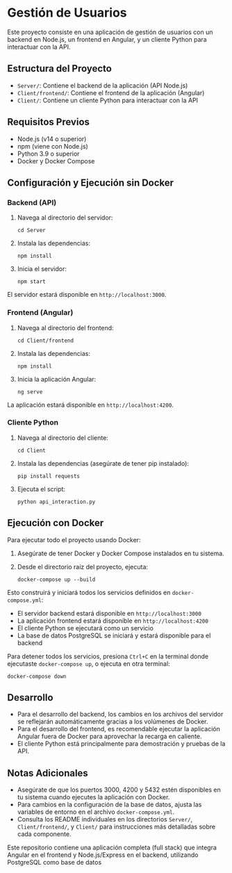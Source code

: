 # Gestión de Usuarios

Este proyecto consiste en una aplicación de gestión de usuarios con un backend en Node.js, un frontend en Angular, y un cliente Python para interactuar con la API.

## Estructura del Proyecto

- `Server/`: Contiene el backend de la aplicación (API Node.js)
- `Client/frontend/`: Contiene el frontend de la aplicación (Angular)
- `Client/`: Contiene un cliente Python para interactuar con la API

## Requisitos Previos

- Node.js (v14 o superior)
- npm (viene con Node.js)
- Python 3.9 o superior
- Docker y Docker Compose

## Configuración y Ejecución sin Docker

### Backend (API)

1. Navega al directorio del servidor:
   ```
   cd Server
   ```

2. Instala las dependencias:
   ```
   npm install
   ```

3. Inicia el servidor:
   ```
   npm start
   ```

El servidor estará disponible en `http://localhost:3000`.

### Frontend (Angular)

1. Navega al directorio del frontend:
   ```
   cd Client/frontend
   ```

2. Instala las dependencias:
   ```
   npm install
   ```

3. Inicia la aplicación Angular:
   ```
   ng serve
   ```

La aplicación estará disponible en `http://localhost:4200`.

### Cliente Python

1. Navega al directorio del cliente:
   ```
   cd Client
   ```

2. Instala las dependencias (asegúrate de tener pip instalado):
   ```
   pip install requests
   ```

3. Ejecuta el script:
   ```
   python api_interaction.py
   ```

## Ejecución con Docker

Para ejecutar todo el proyecto usando Docker:

1. Asegúrate de tener Docker y Docker Compose instalados en tu sistema.

2. Desde el directorio raíz del proyecto, ejecuta:
   ```
   docker-compose up --build
   ```

Esto construirá y iniciará todos los servicios definidos en `docker-compose.yml`:
- El servidor backend estará disponible en `http://localhost:3000`
- La aplicación frontend estará disponible en `http://localhost:4200`
- El cliente Python se ejecutará como un servicio
- La base de datos PostgreSQL se iniciará y estará disponible para el backend

Para detener todos los servicios, presiona `Ctrl+C` en la terminal donde ejecutaste `docker-compose up`, o ejecuta en otra terminal:
```
docker-compose down
```

## Desarrollo

- Para el desarrollo del backend, los cambios en los archivos del servidor se reflejarán automáticamente gracias a los volúmenes de Docker.
- Para el desarrollo del frontend, es recomendable ejecutar la aplicación Angular fuera de Docker para aprovechar la recarga en caliente.
- El cliente Python está principalmente para demostración y pruebas de la API.

## Notas Adicionales

- Asegúrate de que los puertos 3000, 4200 y 5432 estén disponibles en tu sistema cuando ejecutes la aplicación con Docker.
- Para cambios en la configuración de la base de datos, ajusta las variables de entorno en el archivo `docker-compose.yml`.
- Consulta los README individuales en los directorios `Server/`, `Client/frontend/`, y `Client/` para instrucciones más detalladas sobre cada componente.

Este repositorio contiene una aplicación completa (full stack) que integra Angular en el frontend y Node.js/Express en el backend, utilizando PostgreSQL como base de datos
